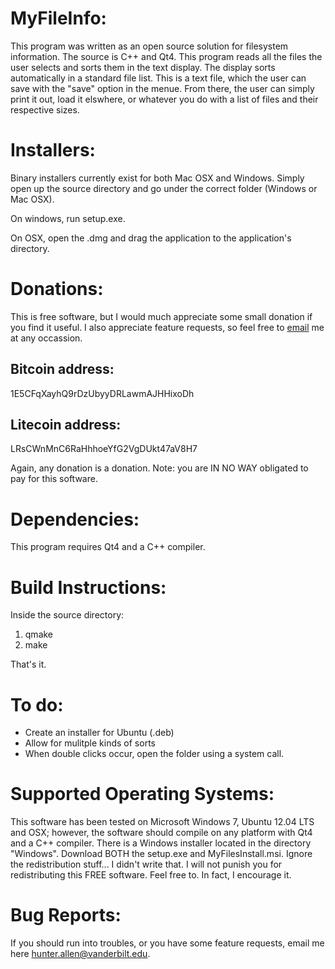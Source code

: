 MyFileInfo:
===========

This program was written as an open source solution for filesystem information. The source is C++ and Qt4. This program reads all the files the user selects and sorts them in the text display. The display sorts automatically in a standard file list. This is a text file, which the user can save with the "save" option in the menue. From there, the user can simply print it out, load it elswhere, or whatever you do with a list of files and their respective sizes. 

Installers:
===========

Binary installers currently exist for both Mac OSX and Windows. Simply open up the source directory and go under the correct folder (Windows or Mac OSX). 

On windows, run setup.exe. 

On OSX, open the .dmg and drag the application to the application's directory. 

Donations:
==========

This is free software, but I would much appreciate some small donation if you find it useful. I also appreciate feature requests, 
so feel free to [email](mailto:hunter.allen@vanderbilt.edu) me at any occassion.

Bitcoin address:
----------------
1E5CFqXayhQ9rDzUbyyDRLawmAJHHixoDh

Litecoin address:
-----------------
LRsCWnMnC6RaHhhoeYfG2VgDUkt47aV8H7

Again, any donation is a donation. Note: you are IN NO WAY obligated to pay for this software. 

Dependencies:
=============

This program requires Qt4 and a C++ compiler. 

Build Instructions: 
===================
Inside the source directory:

1. qmake
2. make

That's it. 

To do: 
======

* Create an installer for Ubuntu (.deb)
* Allow for mulitple kinds of sorts
* When double clicks occur, open the folder using a system call. 

Supported Operating Systems: 
============================

This software has been tested on Microsoft Windows 7, Ubuntu 12.04 LTS and OSX; however, the software should compile on any platform with Qt4 and a C++ compiler. There is a Windows installer located in the directory "Windows". Download BOTH the setup.exe and MyFilesInstall.msi. Ignore the redistribution stuff... I didn't write that. I will not punish you for redistributing this FREE software. Feel free to. In fact, I encourage it. 

Bug Reports:
============

If you should run into troubles, or you have some feature requests, email me here <hunter.allen@vanderbilt.edu>.
